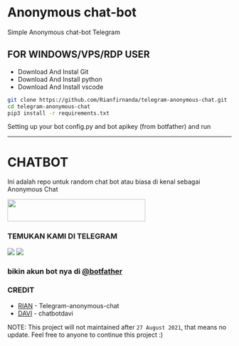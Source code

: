 # Anonymous chat-bot

Simple Anonymous chat-bot Telegram


## FOR WINDOWS/VPS/RDP USER

* Download And Instal Git
* Download And Install python
* Download And Install vscode 
```bash
git clone https://github.com/Rianfirnanda/telegram-anonymous-chat.git
cd telegram-anonymous-chat
pip3 install -r requirements.txt
```
Setting up your bot config.py and bot apikey (from botfather) and run


---------
# CHATBOT

Ini adalah repo untuk random chat bot atau biasa di kenal sebagai Anonymous Chat

<b>
<a href="https://heroku.com/deploy?template=https://github.com/Rianfirnanda/telegram-anonymous-chat"><img src="https://img.shields.io/badge/Deploy ke HEROKU-blue?style=badge&logo=heroku"width="310" height="50"/></a>
</b>

### TEMUKAN KAMI DI TELEGRAM

<a href="https://t.me/rfirsy"><img src="https://img.shields.io/badge/OWNER KAN-blue?style=for-the-badge&logo=Telegram" /></a>
<a href="https://t.me/Robogroup"><img src="https://img.shields.io/badge/SUPPORT GROUP-black?style=for-the-badge&logo=Telegram" /></a>

### bikin akun bot nya di [@botfather](https://t.me/botfather)


### CREDIT
* [RIAN](https://github.com/Rianfirnanda/telegram-anonymous-chat) - Telegram-anonymous-chat
* [DAVI](https://github.com/davi78/chatbotdavi) - chatbotdavi


NOTE: This project will not maintained after `27 August 2021`, that means no update. Feel free to anyone to continue this project :)
